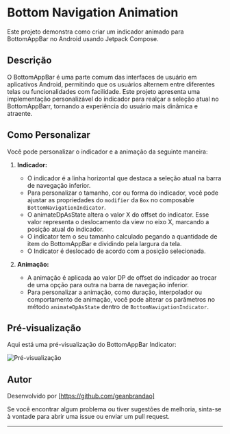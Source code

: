 # Bottom Navigation Animation

Este projeto demonstra como criar um indicador animado para BottomAppBar no Android usando Jetpack Compose.

## Descrição

O BottomAppBar é uma parte comum das interfaces de usuário em aplicativos Android, permitindo que os usuários alternem entre diferentes telas ou funcionalidades com facilidade. Este projeto apresenta uma implementação personalizável do indicador para realçar a seleção atual no BottomAppBarr, tornando a experiência do usuário mais dinâmica e atraente.

## Como Personalizar

Você pode personalizar o indicador e a animação da seguinte maneira:

1. **Indicador:**
    - O indicador é a linha horizontal que destaca a seleção atual na barra de navegação inferior.
    - Para personalizar o tamanho, cor ou forma do indicador, você pode ajustar as propriedades do `modifier` da `Box` no composable `BottomNavigationIndicator`.
    - O animateDpAsState altera o valor X do offset do indicator. Esse valor representa o deslocamento da view no eixo X, marcando a posição atual do indicador.
    - O indicator tem o seu tamanho calculado pegando a quantidade de item do BottomAppBar e dividindo pela largura da tela.
    - O Indicator é deslocado de acordo com a posição selecionada.

2. **Animação:**
    - A animação é aplicada ao valor DP de offset do indicador ao trocar de uma opção para outra na barra de navegação inferior.
    - Para personalizar a animação, como duração, interpolador ou comportamento de animação, você pode alterar os parâmetros no método `animateDpAsState` dentro de `BottomNavigationIndicator`.

## Pré-visualização

Aqui está uma pré-visualização do BottomAppBar Indicator:

![Pré-visualização]()

## Autor

Desenvolvido por [https://github.com/geanbrandao]

Se você encontrar algum problema ou tiver sugestões de melhoria, sinta-se à vontade para abrir uma issue ou enviar um pull request.

---
